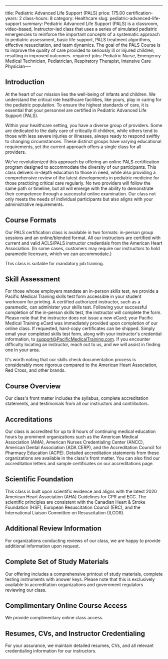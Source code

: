 ---
title: Pediatric Advanced Life Support (PALS)
price: 175.00
certification-years: 2
class-hours: 8
category: Healthcare
slug: pediatric-advanced-life-support
summary: Pediatric Advanced Life Support (PALS) is a classroom, video-based, Instructor-led class that uses a series of simulated pediatric emergencies to reinforce the important concepts of a systematic approach to pediatric assessment, basic life support, PALS treatment algorithms, effective resuscitation, and team dynamics. The goal of the PALS Course is to improve the quality of care provided to seriously ill or injured children, resulting in improved outcomes.
required-jobs: Pediatric Nurse, Emergency Medical Technician, Pediatrician, Respiratory Therapist, Intensive Care Physician---

## Introduction

At the heart of our mission lies the well-being of infants and children. We understand the critical role healthcare facilities, like yours, play in caring for the pediatric population. To ensure the highest standards of care, it is essential that your personnel are certified in Pediatric Advanced Life Support (PALS).

Within your healthcare setting, you have a diverse group of providers. Some are dedicated to the daily care of critically ill children, while others tend to those with less severe injuries or illnesses, always ready to respond swiftly to changing circumstances. These distinct groups have varying educational requirements, yet the current approach offers a single class for all providers.

We've revolutionized this approach by offering an online PALS certification program designed to accommodate the diversity of our participants. This class delivers in-depth education to those in need, while also providing a comprehensive review of the latest developments in pediatric medicine for those practicing critical care regularly. No two providers will follow the same path or timeline, but all will emerge with the ability to demonstrate their competence through a successful online examination. Our class not only meets the needs of individual participants but also aligns with your administrative requirements.

## Course Formats

Our PALS certification class is available in two formats: in-person group sessions and an online/blended format. All our instructors are certified with current and valid ACLS/PALS instructor credentials from the American Heart Association. (In some cases, customers may require our instructors to hold paramedic licensure, which we can accommodate.)

This class is suitable for mandatory job training.

## Skill Assessment

For those whose employers mandate an in-person skills test, we provide a Pacific Medical Training skills test form accessible in your student workroom for printing. A certified authorized instructor, such as a paramedic, can administer your skills test. Following your successful completion of the in-person skills test, the instructor will complete the form. Please note that the instructor does not issue a new eCard; your Pacific Medical Training eCard was immediately provided upon completion of our online class. If requested, hard-copy certificates can be shipped. Simply email your completed skills test form, along with your instructor's credential information, to [support@PacificMedicalTraining.com](mailto:support@PacificMedicalTraining.com). If you encounter difficulty locating an instructor, reach out to us, and we will assist in finding one in your area.

It's worth noting that our skills check documentation process is considerably more rigorous compared to the American Heart Association, Red Cross, and other brands.

## Course Overview

Our class's front matter includes the syllabus, complete accreditation statements, and testimonials from all our instructors and contributors.

## Accreditations

Our class is accredited for up to 8 hours of continuing medical education hours by prominent organizations such as the American Medical Association (AMA), American Nurses Credentialing Center (ANCC), American Dental Association (ADA CERP), and the Accreditation Council for Pharmacy Education (ACPE). Detailed accreditation statements from these organizations are available in the class's front matter. You can also find our accreditation letters and sample certificates on our accreditations page.

## Scientific Foundation

This class is built upon scientific evidence and aligns with the latest 2020 American Heart Association (AHA) Guidelines for CPR and ECC. The scientific principles are consistent with the Canadian Heart & Stroke Foundation (HSF), European Resuscitation Council (ERC), and the International Liaison Committee on Resuscitation (ILCOR).

## Additional Review Information

For organizations conducting reviews of our class, we are happy to provide additional information upon request.

## Complete Set of Study Materials

Our offering includes a comprehensive printout of study materials, complete testing instruments with answer keys. Please note that this is exclusively available to accreditation organizations and government regulators reviewing our class.

## Complimentary Online Course Access

We provide complimentary online class access.

## Resumes, CVs, and Instructor Credentialing

For your assurance, we maintain detailed resumes, CVs, and all relevant credentialing information for our instructors.